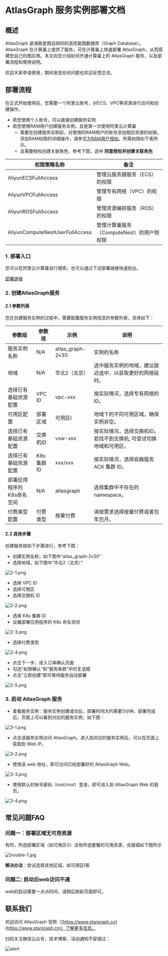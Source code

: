 # AtlasGraph 服务实例部署文档

## 概述

AtlasGraph 是海致星图自研的的高性能图数据库（Graph Database）。AtlasGraph 在计算巢上提供了服务，可在计算巢上快速部署 AtlasGraph，从而搭建您自己的图应用。本文向您介绍如何开通计算巢上的 AtlasGraph 服务，以及部署流程和使用说明。

欢迎大家申请使用，期间发现任何问题也欢迎反馈交流。

## 部署流程

在正式开始使用前，您需要一个阿里云账号，对ECS、VPC等资源进行访问和创建操作。

- 若您使用个人账号，可以直接创建服务实例
- 若您使用RAM用户创建服务实例，且是第一次使用阿里云计算巢
    - 需要在创建服务实例前，对使用的RAM用户的账号添加相应资源的权限。添加RAM权限的详细操作，请参见[为RAM用户授权](https://help.aliyun.com/document_detail/121945.html)。所需权限如下表所示。
    - 且需要授权创建关联角色，参考下图，选中 **同意授权并创建关联角色**

| 权限策略名称                    | 备注                                    |
|---------------------------------|---------------------------------------|
| AliyunECSFullAccess             | 管理云服务器服务（ECS）的权限             |
| AliyunVPCFullAccess             | 管理专有网络（VPC）的权限                 |
| AliyunROSFullAccess             | 管理资源编排服务（ROS）的权限             |
| AliyunComputeNestUserFullAccess | 管理计算巢服务（ComputeNest）的用户侧权限 |

### 1. 部署入口

您可以在阿里云计算巢自行搜索，也可以通过下述部署链接快速到达。

[部署链接](https://computenest.console.aliyun.com/service/instance/create/cn-hangzhou?type=user&ServiceId=service-0aabc7f118d148c1bbfc)

### 2. 创建AtlasGraph服务

#### 2.1 参数列表

您在创建服务实例的过程中，需要配置服务实例信息的参数列表，具体如下：

| 参数组               | 参数项   | 示例          | 说明                                                           |
|---------------------|----------|---------------|--------------------------------------------------------------|
| 服务实例名称          | N/A      | atlas_graph-2v30  | 实例的名称                                                 |
| 地域                 | N/A      | 华北2（北京）   | 选中服务实例的地域，建议就近选中，以获取更好的网络延时。              |
| 选择已有基础资源配置   | VPC ID   | vpc-xxx       | 按实际情况，选择专有网络的ID。                                    |
| 可用区配置           | 部署区域   | 可用区I        | 地域下的不同可用区域，确保实例非空。                                |
| 选择已有基础资源配置   | 交换机ID  | vsw-xxx       | 按实际情况，选择交换机ID。若找不到交换机, 可尝试切换地域和可用区。      |
| 选择已有基础资源配置   | K8s集群ID | xxx/xxx       | 按实际情况，选择容器服务 ACK 集群 ID。                             |
| 部署应用程序的K8s命名空间 | N/A    | atlasgraph    | 选择集群中不存在的 namespace。                                  |
| 付费类型配置         | 付费类型    | 按量付费       | 请按需求选择按量付费或者包年包月。                                |

#### 2.2 具体步骤

创建服务按如下步骤进行，参考下图：

- 创建实例名称，如下图中“atlas_graph-2v30”
- 选择地域，如下图中“华北2（北京）”

![2-1.png](2-1.png)

- 选择 VPC ID
- 选择可用区
- 选择交换机 ID

![2-2.png](2-2.png)

- 选择 K8s 集群 ID
- 设置部署应用程序的 K8s 命名空间

![2-3.png](2-3.png)

- 选择付费类型

![2-4.png](2-4.png)

- 点击下一步，进入订单确认页面
- 勾选“权限确认”和“服务条款”中的复选框
- 点击“立即创建”即可等待服务自动部署

![2-5.png](2-5.png)

### 3. 启动 AtlasGraph 服务

- 查看服务实例：服务实例创建成功后，部署时间大约需要3分钟。部署完成后，页面上可以看到对应的服务实例，如下图：

![3-1.png](3-1.png)

- 点击该服务实例访问 AtlasGraph。进入到对应的服务实例后，可以在页面上获取到 Web IP。

![3-2.png](3-2.png)

- 使用该 web 地址，即可访问已经部署好的 AtlasGraph Web。

![3-3.png](3-3.png)

- 使用默认的账号密码（root/root）登录，即可进入到 AtlasGraph Web 的首页。

![3-4.png](3-4.png)

## 常见问题FAQ

### 问题一：部署区域无可用资源

有时，所选部署区域（如可用区G）没有所选套餐的可用资源，会报错如下图所示

![trouble-1.jpg](trouble1.jpeg)

**解决办法**：尝试选择其他区域，如可用区I等


### 问题二: 启动后web访问不通

web的启动需要一点点时间，请稍后刷新页面即可。

## 联系我们

欢迎访问 AtlasGraph 官网（[https://www.stargraph.cn](https://www.stargraph.cn)）了解更多信息。

扫码关注微信公众号，技术博客、活动通知不容错过：

![alert](wechat.jpeg)
